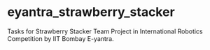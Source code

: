 # eyantra_strawberry_stacker
Tasks for Strawberry Stacker Team Project in International Robotics Competition by IIT Bombay E-yantra.
